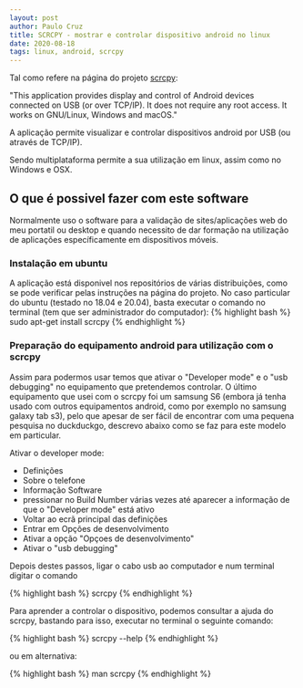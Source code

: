 ```yaml
---
layout: post
author: Paulo Cruz
title: SCRCPY - mostrar e controlar dispositivo android no linux
date: 2020-08-18
tags: linux, android, scrcpy
---
```


Tal como refere na página do projeto [scrcpy](https://github.com/Genymobile/scrcpy):

"This application provides display and control of Android devices connected on USB (or over TCP/IP). It does not require any root access. It works on GNU/Linux, Windows and macOS."

A aplicação permite visualizar e controlar dispositivos android por USB (ou através de TCP/IP).

Sendo multiplataforma permite a sua utilização em linux, assim como no Windows e OSX.

## O que é possivel fazer com este software
Normalmente uso o software para a validação de sites/aplicações web do meu portatil ou desktop e quando necessito de dar formação na utilização de aplicações específicamente em dispositivos móveis.

### Instalação em ubuntu
A aplicação está disponivel nos repositórios de várias distribuições, como se pode verificar pelas instruções na página do projeto. 
No caso particular do ubuntu (testado no 18.04 e 20.04), basta executar o comando no terminal (tem que ser administrador do computador):
{% highlight bash %}
sudo apt-get install scrcpy
{% endhighlight %}

### Preparação do equipamento android para utilização com o scrcpy

Assim para podermos usar temos que ativar o "Developer mode" e o "usb debugging" no equipamento que pretendemos controlar. 
O último equipamento que usei com o scrcpy foi um samsung S6 (embora já tenha usado com outros equipamentos android, como por exemplo no samsung galaxy tab s3), pelo que apesar de ser fácil de encontrar com uma pequena pesquisa no duckduckgo, descrevo abaixo como se faz para este modelo em particular.

Ativar o developer mode:
- Definições
- Sobre o telefone
- Informação Software
- pressionar no Build Number várias vezes até aparecer a informação de que o "Developer mode" está ativo
- Voltar ao ecrã principal das definições
- Entrar em Opções de desenvolvimento
- Ativar a opção "Opçoes de desenvolvimento"
- Ativar o "usb debugging"

Depois destes passos, ligar o cabo usb ao computador e num terminal digitar o comando

{% highlight bash %}
scrcpy
{% endhighlight %}

Para aprender a controlar o dispositivo, podemos consultar a ajuda do scrcpy, bastando para isso, executar no terminal o seguinte comando:

{% highlight bash %}
scrcpy --help
{% endhighlight %}

ou em alternativa:

{% highlight bash %}
man scrcpy
{% endhighlight %}




